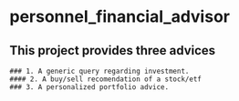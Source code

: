 # personnel_financial_advisor
## This project provides three advices
    ### 1. A generic query regarding investment.
    #### 2. A buy/sell recomendation of a stock/etf
    ### 3. A personalized portfolio advice.